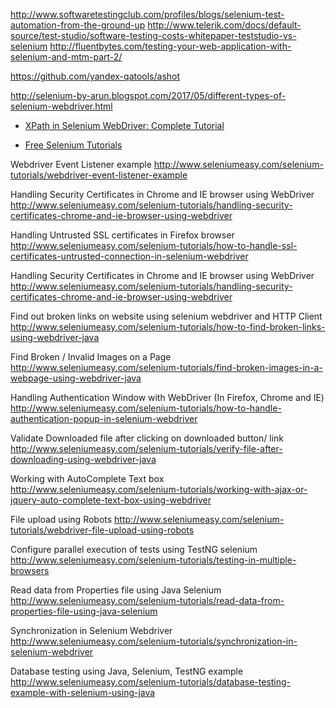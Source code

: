 http://www.softwaretestingclub.com/profiles/blogs/selenium-test-automation-from-the-ground-up
http://www.telerik.com/docs/default-source/test-studio/software-testing-costs-whitepaper-teststudio-vs-selenium
http://fluentbytes.com/testing-your-web-application-with-selenium-and-mtm-part-2/


https://github.com/yandex-qatools/ashot

http://selenium-by-arun.blogspot.com/2017/05/different-types-of-selenium-webdriver.html

* [XPath in Selenium WebDriver: Complete Tutorial](http://www.guru99.com/xpath-selenium.html)



* [Free Selenium Tutorials](http://www.guru99.com/selenium-tutorial.html)


Webdriver Event Listener example
http://www.seleniumeasy.com/selenium-tutorials/webdriver-event-listener-example

Handling Security Certificates in Chrome and IE browser using WebDriver
http://www.seleniumeasy.com/selenium-tutorials/handling-security-certificates-chrome-and-ie-browser-using-webdriver

Handling Untrusted SSL certificates in Firefox browser
http://www.seleniumeasy.com/selenium-tutorials/how-to-handle-ssl-certificates-untrusted-connection-in-selenium-webdriver

Handling Security Certificates in Chrome and IE browser using WebDriver
http://www.seleniumeasy.com/selenium-tutorials/handling-security-certificates-chrome-and-ie-browser-using-webdriver

Find out broken links on website using selenium webdriver and HTTP Client
http://www.seleniumeasy.com/selenium-tutorials/how-to-find-broken-links-using-webdriver-java

Find Broken / Invalid Images on a Page
http://www.seleniumeasy.com/selenium-tutorials/find-broken-images-in-a-webpage-using-webdriver-java


Handling Authentication Window with WebDriver (In Firefox, Chrome and IE)
http://www.seleniumeasy.com/selenium-tutorials/how-to-handle-authentication-popup-in-selenium-webdriver


Validate Downloaded file after clicking on downloaded button/ link
http://www.seleniumeasy.com/selenium-tutorials/verify-file-after-downloading-using-webdriver-java


Working with AutoComplete Text box
http://www.seleniumeasy.com/selenium-tutorials/working-with-ajax-or-jquery-auto-complete-text-box-using-webdriver


File upload using Robots
http://www.seleniumeasy.com/selenium-tutorials/webdriver-file-upload-using-robots


Configure parallel execution of tests using TestNG selenium
http://www.seleniumeasy.com/selenium-tutorials/testing-in-multiple-browsers

Read data from Properties file using Java Selenium
http://www.seleniumeasy.com/selenium-tutorials/read-data-from-properties-file-using-java-selenium


Synchronization in Selenium Webdriver
http://www.seleniumeasy.com/selenium-tutorials/synchronization-in-selenium-webdriver

Database testing using Java, Selenium, TestNG example
http://www.seleniumeasy.com/selenium-tutorials/database-testing-example-with-selenium-using-java
